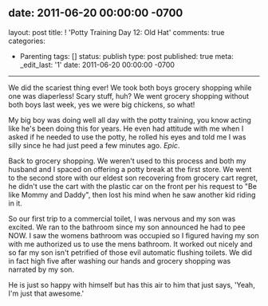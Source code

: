 date: 2011-06-20 00:00:00 -0700
---
layout: post
title: ! 'Potty Training Day 12:  Old Hat'
comments: true
categories:
- Parenting
tags: []
status: publish
type: post
published: true
meta:
  _edit_last: '1'
date: 2011-06-20 00:00:00 -0700
---
We did the scariest thing ever!  We took both boys grocery shopping while one was diaperless!  Scary stuff, huh?  We went grocery shopping without both boys last week, yes we were big chickens, so what!

My big boy was doing well all day with the potty training, you know acting like he's been doing this for years.  He even had attitude with me when I asked if he needed to use the potty, he rolled his eyes and told me I was silly since he had just peed a few minutes ago.  <em>Epic</em>.

Back to grocery shopping.  We weren't used to this process and both my husband and I spaced on offering a potty break at the first store.  We went to the second store with our eldest son recovering from grocery cart regret, he didn't use the cart with the plastic car on the front per his request to "Be like Mommy and Daddy", then lost his mind when he saw another kid riding in it.  

So our first trip to a commercial toilet, I was nervous and my son was excited.  We ran to the bathroom since my son announced he had to pee NOW.  I saw the womens bathroom was occupied so I figured having my son with me authorized us to use the mens bathroom.  It worked out nicely and so far my son isn't petrified of those evil automatic flushing toilets.  We did in fact high five after washing our hands and grocery shopping was narrated by my son.  

He is just so happy with himself but has this air to him that just says, 'Yeah, I'm just that awesome.' 
